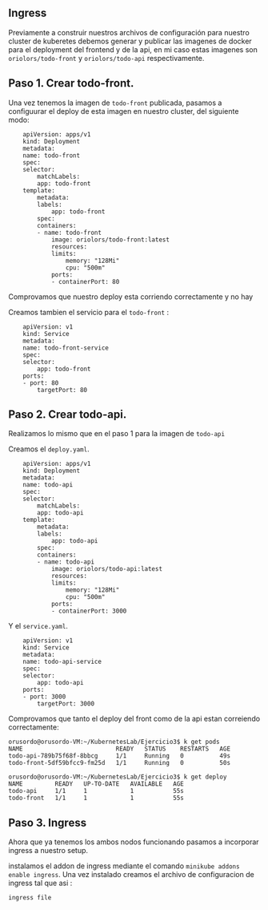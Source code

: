 ## Ingress

Previamente a construir nuestros archivos de configuración para nuestro cluster de kuberetes debemos generar y publicar las imagenes de docker para el deployment del frontend y de la api, en mi caso estas imagenes son `oriolors/todo-front` y `oriolors/todo-api` respectivamente. 
## Paso 1. Crear todo-front.

Una vez tenemos la imagen de `todo-front` publicada, pasamos a configuurar el deploy de esta imagen en nuestro cluster, del siguiente modo: 

```
    apiVersion: apps/v1
    kind: Deployment
    metadata:
    name: todo-front
    spec:
    selector:
        matchLabels:
        app: todo-front
    template:
        metadata:
        labels:
            app: todo-front
        spec:
        containers:
        - name: todo-front
            image: oriolors/todo-front:latest
            resources:
            limits:
                memory: "128Mi"
                cpu: "500m"
            ports:
            - containerPort: 80
```

Comprovamos que nuestro deploy esta corriendo correctamente y no hay 

Creamos tambien el servicio para el `todo-front` : 

```
    apiVersion: v1
    kind: Service
    metadata:
    name: todo-front-service
    spec:
    selector:
        app: todo-front
    ports:
    - port: 80
        targetPort: 80
```

## Paso 2. Crear todo-api.

Realizamos lo mismo que en el paso 1 para la imagen de `todo-api` 

Creamos el `deploy.yaml`.

```
    apiVersion: apps/v1
    kind: Deployment
    metadata:
    name: todo-api
    spec:
    selector:
        matchLabels:
        app: todo-api
    template:
        metadata:
        labels:
            app: todo-api
        spec:
        containers:
        - name: todo-api
            image: oriolors/todo-api:latest
            resources:
            limits:
                memory: "128Mi"
                cpu: "500m"
            ports:
            - containerPort: 3000
```

Y el `service.yaml`. 

```
    apiVersion: v1
    kind: Service
    metadata:
    name: todo-api-service
    spec:
    selector:
        app: todo-api
    ports:
    - port: 3000
        targetPort: 3000
```


Comprovamos que tanto el deploy del front como de la api estan correiendo correctamente: 

```
orusordo@orusordo-VM:~/KubernetesLab/Ejercicio3$ k get pods
NAME                          READY   STATUS    RESTARTS   AGE
todo-api-789b75f68f-8bbcg     1/1     Running   0          49s
todo-front-5df59bfcc9-fm25d   1/1     Running   0          50s

orusordo@orusordo-VM:~/KubernetesLab/Ejercicio3$ k get deploy
NAME         READY   UP-TO-DATE   AVAILABLE   AGE
todo-api     1/1     1            1           55s
todo-front   1/1     1            1           55s

```
## Paso 3. Ingress

Ahora que ya tenemos los ambos nodos funcionando pasamos a incorporar ingress a nuestro setup.

instalamos el addon de ingress mediante el comando `minikube addons enable ingress`. Una vez instalado creamos el archivo de configuracion de ingress tal que asi : 

```
ingress file
```
